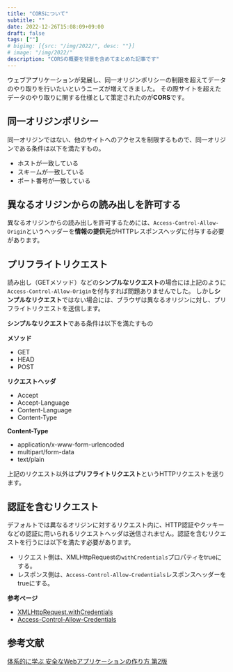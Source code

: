 ```yaml
---
title: "CORSについて"
subtitle: ""
date: 2022-12-26T15:08:09+09:00
draft: false
tags: [""]
# bigimg: [{src: "/img/2022/", desc: ""}]
# image: "/img/2022/"
description: "CORSの概要を背景を含めてまとめた記事です"
---
```


ウェブアプリケーションが発展し、同一オリジンポリシーの制限を超えてデータのやり取りを行いたいというニーズが増えてきました。
その際サイトを超えたデータのやり取りに関する仕様として策定されたのが**CORS**です。

<!--more-->

## 同一オリジンポリシー

同一オリジンではない、他のサイトへのアクセスを制限するもので、同一オリジンである条件は以下を満たすもの。

- ホストが一致している
- スキームが一致している
- ポート番号が一致している

## 異なるオリジンからの読み出しを許可する

異なるオリジンからの読み出しを許可するためには、`Access-Control-Allow-Origin`というヘッダーを**情報の提供元**がHTTPレスポンスヘッダに付与する必要があります。

## プリフライトリクエスト

読み出し（GETメソッド）などの**シンプルなリクエスト**の場合には上記のように`Access-Control-Allow-Origin`を付与すれば問題ありませんでした。
しかし**シンプルなリクエスト**ではない場合には、ブラウザは異なるオリジンに対し、プリフライトリクエストを送信します。

**シンプルなリクエスト**である条件は以下を満たすもの

**メソッド**
- GET
- HEAD
- POST

**リクエストヘッダ**
- Accept
- Accept-Language
- Content-Language
- Content-Type

**Content-Type**
- application/x-www-form-urlencoded
- multipart/form-data
- text/plain

上記のリクエスト以外は**プリフライトリクエスト**というHTTPリクエストを送ります。

## 認証を含むリクエスト

デフォルトでは異なるオリジンに対するリクエスト内に、HTTP認証やクッキーなどの認証に用いられるリクエストヘッダは送信されません。認証を含むリクエストを行うには以下を満たす必要があります。

- リクエスト側は、XMLHttpRequestの`withCredentials`プロパティをtrueにする。
- レスポンス側は、`Access-Control-Allow-Credentials`レスポンスヘッダーをtrueにする。

**参考ページ**

- [XMLHttpRequest.withCredentials](https://developer.mozilla.org/ja/docs/Web/API/XMLHttpRequest/withCredentials)
- [Access-Control-Allow-Credentials](https://developer.mozilla.org/ja/docs/Web/HTTP/Headers/Access-Control-Allow-Credentials)

## 参考文献

[体系的に学ぶ 安全なWebアプリケーションの作り方 第2版](https://www.amazon.co.jp/%E4%BD%93%E7%B3%BB%E7%9A%84%E3%81%AB%E5%AD%A6%E3%81%B6-%E5%AE%89%E5%85%A8%E3%81%AAWeb%E3%82%A2%E3%83%97%E3%83%AA%E3%82%B1%E3%83%BC%E3%82%B7%E3%83%A7%E3%83%B3%E3%81%AE%E4%BD%9C%E3%82%8A%E6%96%B9-%E7%AC%AC2%E7%89%88-%E8%84%86%E5%BC%B1%E6%80%A7%E3%81%8C%E7%94%9F%E3%81%BE%E3%82%8C%E3%82%8B%E5%8E%9F%E7%90%86%E3%81%A8%E5%AF%BE%E7%AD%96%E3%81%AE%E5%AE%9F%E8%B7%B5-%E5%BE%B3%E4%B8%B8/dp/4797393165)